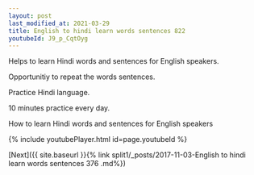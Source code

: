```yaml
---
layout: post
last_modified_at: 2021-03-29
title: English to hindi learn words sentences 822 
youtubeId: J9_p_CqtOyg
---
```

 
 
Helps to learn Hindi words and sentences for English speakers.

Opportunitiy to repeat the words sentences. 

Practice Hindi language. 
 
10 minutes practice every day. 
 
How to learn Hindi words and sentences for English speakers 
 
{% include youtubePlayer.html id=page.youtubeId %}
 
 
[Next]({{ site.baseurl }}{% link  split1/_posts/2017-11-03-English to hindi learn words sentences 376 .md%})
 
